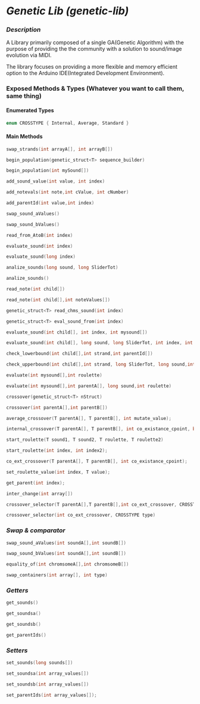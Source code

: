 # ***Genetic Lib (genetic-lib)***

### ***Description***

A Library primarily composed of a single GA(Genetic Algorithm) with the purpose of providing the the community with a solution to sound/image evolution via MIDI.

The library focuses on providing a more flexible and memory efficient option to the Arduino IDE(Integrated Development Environment).

### Exposed Methods & Types (Whatever you want to call them, same thing)

#### Enumerated Types

```cpp 
enum CROSSTYPE { Internal, Average, Standard }
```

#### Main Methods

```cpp 
swap_strands(int arrayA[], int arrayB[])
```

```cpp 
begin_population(genetic_struct<T> sequence_builder)
```

```cpp 
begin_population(int mySound[])
```

```cpp 
add_sound_value(int value, int index)
```

```cpp 
add_notevals(int note,int cValue, int cNumber)
```

```cpp 
add_parentId(int value,int index)
```

```cpp 
swap_sound_aValues()
```

```cpp 
swap_sound_bValues()
```

```cpp 
read_from_AtoB(int index)
```

```cpp 
evaluate_sound(int index)
```

```cpp 
evaluate_sound(long index)
```

```cpp 
analize_sounds(long sound, long SliderTot)
```

```cpp
analize_sounds()
```

```cpp 
read_note(int child[])
```

```cpp 
read_note(int child[],int noteValues[])
```

```cpp 
genetic_struct<T> read_chms_sound(int index)
```

```cpp 
genetic_struct<T> eval_sound_from(int index)
```

```cpp 
evaluate_sound(int child[], int index, int mysound[])
```

```cpp 
evaluate_sound(int child[], long sound, long SliderTot, int index, int mysound[], int parentId[]);
```

```cpp 
check_lowerbound(int child[],int strand,int parentId[])
```

```cpp 
check_upperbound(int child[],int strand, long SliderTot, long sound,int mysound[])
```

```cpp 
evaluate(int mysound[],int roulette)
```

```cpp 
evaluate(int mysound[],int parentA[], long sound,int roulette)
```

```cpp 
crossover(genetic_struct<T> nStruct)
```

```cpp 
crossover(int parentA[],int parentB[])
```

```cpp 
average_crossover(T parentA[], T parentB[], int mutate_value);
```

```cpp 
internal_crossover(T parentA[], T parentB[], int co_existance_cpoint, bool set)
```

```cpp 
start_roulette(T sound1, T sound2, T roulette, T roulette2)
```

```cpp 
start_roulette(int index, int index2);
```

```cpp 
co_ext_crossover(T parentA[], T parentB[], int co_existance_cpoint);
```

```cpp 
set_roulette_value(int index, T value);
```

```cpp 
get_parent(int index);
```

```cpp 
inter_change(int array[])
```

```cpp 
crossover_selector(T parentA[],T parentB[],int co_ext_crossover, CROSSTYPE type)
```

```cpp 
crossover_selector(int co_ext_crossover, CROSSTYPE type)
```

### ***Swap & comparator***

```cpp 
swap_sound_aValues(int soundA[],int soundB[])
```

```cpp 
swap_sound_bValues(int soundA[],int soundB[])
```

```cpp 
equality_of(int chromsomeA[],int chromsomeB[])
```

```cpp 
swap_containers(int array[], int type)
```



###	***Getters***

```cpp 
get_sounds()
```

```cpp 
get_soundsa()
```

```cpp 
get_soundsb()
```

```cpp 
get_parentIds()
```


###	***Setters***

```cpp 
set_sounds(long sounds[])
```

```cpp 
set_soundsa(int array_values[])
```

```cpp 
set_soundsb(int array_values[])
```

```cpp 
set_parentIds(int array_values[]);
```

